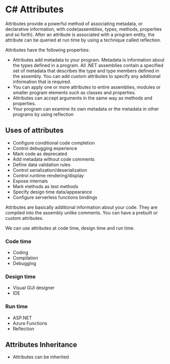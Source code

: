 # C# Attributes

Attributes provide a powerful method of associating metadata, or declarative information, with code(assemblies, types, methods, properties and so forth). After an attribute is associated with a program entity, the attribute can be queried at run time by using a technique called reflection.

Attributes have the following properties:

- Attributes add metadata to your program. Metadata is information about the types defined in a program. All .NET assemblies contain a specified set of metadata that describes the type and type members defined in the assembly. You can add custom attributes to specify any additional information that is required.
- You can apply one or more attributes to entire assemblies, modules or smaller program elements such as classes and properties.
- Attributes can accept arguments in the same way as methods and properties.
- Your program can examine its own metadata or the metadata in other programs by using reflection

## Uses of attributes

- Configure conditional code completion
- Control debugging experience
- Mark code as deprecated
- Add metadata without code comments
- Define data validation rules
- Control serialization/deserialization
- Control runtime rendering/display
- Expose internals
- Mark methods as test methods
- Specify design time data/appearance
- Configure serverless functions bindings

Attributes are basically additional information about your code. They are compiled into the assembly unlike comments. You can have a prebuilt or custom attributes.

We can use attributes at code time, design time and run time.

### Code time

- Coding
- Compilation
- Debugging

### Design time

- Visual GUI designer
- IDE

### Run time

- ASP.NET
- Azure Functions
- Reflection

## Attributes Inheritance
- Attributes can be inherited